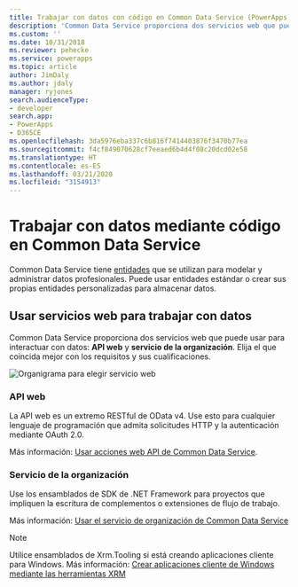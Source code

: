 ```yaml
---
title: Trabajar con datos con código en Common Data Service (PowerApps) | Microsoft Docs
description: 'Common Data Service proporciona dos servicios web que puede usar para interactuar con datos: API web y servicio de la organización.'
ms.custom: ''
ms.date: 10/31/2018
ms.reviewer: pehecke
ms.service: powerapps
ms.topic: article
author: JimDaly
ms.author: jdaly
manager: ryjones
search.audienceType:
- developer
search.app:
- PowerApps
- D365CE
ms.openlocfilehash: 3da5976eba337c6b816f7414403876f3470b77ea
ms.sourcegitcommit: f4cf849070628cf7eeaed6b4d4f08c20dcd02e58
ms.translationtype: HT
ms.contentlocale: es-ES
ms.lasthandoff: 03/21/2020
ms.locfileid: "3154913"
---
```

# <a name="work-with-data-using-code-in-common-data-service"></a>Trabajar con datos mediante código en Common Data Service

Common Data Service tiene [entidades](entities.md) que se utilizan para modelar y administrar datos profesionales. Puede usar entidades estándar o crear sus propias entidades personalizadas para almacenar datos. 

## <a name="use-web-services-to-work-with-data"></a>Usar servicios web para trabajar con datos

Common Data Service proporciona dos servicios web que puede usar para interactuar con datos: **API web** y **servicio de la organización**. Elija el que coincida mejor con los requisitos y sus cualificaciones. 

![Organigrama para elegir servicio web](media/whentousewebapi.png)

### <a name="web-api"></a>API web

La API web es un extremo RESTful de OData v4. Use esto para cualquier lenguaje de programación que admita solicitudes HTTP y la autenticación mediante OAuth 2.0.

Más información: [Usar acciones web API de Common Data Service](webapi/overview.md). 

### <a name="organization-service"></a>Servicio de la organización

Use los ensamblados de SDK de .NET Framework para proyectos que impliquen la escritura de complementos o extensiones de flujo de trabajo. 

Más información: [Usar el servicio de organización de Common Data Service](org-service/overview.md)

> [!NOTE]
> Utilice ensamblados de Xrm.Tooling si está creando aplicaciones cliente para Windows. Más información: [Crear aplicaciones cliente de Windows mediante las herramientas XRM](xrm-tooling/build-windows-client-applications-xrm-tools.md)

